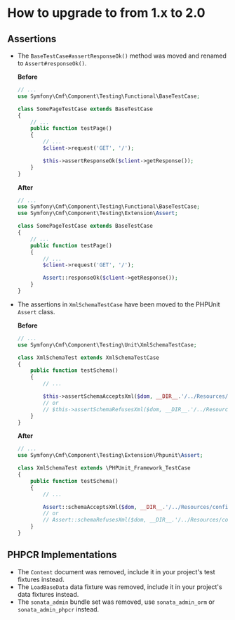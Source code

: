 How to upgrade to from 1.x to 2.0
=================================

Assertions
----------

* The `BaseTestCase#assertResponseOk()` method was moved and renamed to `Assert#responseOk()`.

  **Before**
  ```php
  // ...
  use Symfony\Cmf\Component\Testing\Functional\BaseTestCase;

  class SomePageTestCase extends BaseTestCase
  {
      // ...
      public function testPage()
      {
          // ...
          $client->request('GET', '/');

          $this->assertResponseOk($client->getResponse());
      }
  }
  ```

  **After**
  ```php
  // ...
  use Symfony\Cmf\Component\Testing\Functional\BaseTestCase;
  use Symfony\Cmf\Component\Testing\Extension\Assert;

  class SomePageTestCase extends BaseTestCase
  {
      // ...
      public function testPage()
      {
          // ...
          $client->request('GET', '/');

          Assert::responseOk($client->getResponse());
      }
  }
  ```

* The assertions in `XmlSchemaTestCase` have been moved to the PHPUnit `Assert` class.

  **Before**
  ```php
  // ...
  use Symfony\Cmf\Component\Testing\Unit\XmlSchemaTestCase;

  class XmlSchemaTest extends XmlSchemaTestCase
  {
      public function testSchema()
      {
          // ...

          $this->assertSchemaAcceptsXml($dom, __DIR__.'/../Resources/config/schema-1.0.xsd');
          // or
          // $this->assertSchemaRefusesXml($dom, __DIR__.'/../Resources/config/schema-1.0.xsd');
      }
  }
  ```

  **After**
  ```php
  // ...
  use Symfony\Cmf\Component\Testing\Extension\Phpunit\Assert;

  class XmlSchemaTest extends \PHPUnit_Framework_TestCase
  {
      public function testSchema()
      {
          // ...

          Assert::schemaAcceptsXml($dom, __DIR__.'/../Resources/config/schema-1.0.xsd');
          // or
          // Assert::schemaRefusesXml($dom, __DIR__.'/../Resources/config/schema-1.0.xsd');
      }
  }
  ```

PHPCR Implementations
---------------------

* The `Content` document was removed, include it in your project's test fixtures instead.
* The `LoadBaseData` data fixture was removed, include it in your project's data fixtures instead.
* The `sonata_admin` bundle set was removed, use `sonata_admin_orm` or `sonata_admin_phpcr` instead.

